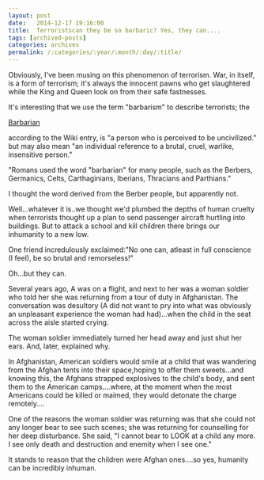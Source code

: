 ```yaml
---
layout: post
date:	2014-12-17 19:16:00
title:  Terroristscan they be so barbaric? Yes, they can....
tags: [archived-posts]
categories: archives
permalink: /:categories/:year/:month/:day/:title/
---
```

Obviously, I've been musing on this phenomenon of terrorism. War, in itself, is a form of terrorism; it's always the innocent pawns who get slaughtered while the King and Queen look on from their safe fastnesses.

It's interesting that we use the term "barbarism" to describe terrorists; the 

<a href="http://en.wikipedia.org/wiki/Barbarian">Barbarian </a>

 according to the Wiki entry, is "a person who is perceived to be uncivilized." but may also mean "an individual reference to a brutal, cruel, warlike, insensitive person."

 "Romans used the word "barbarian" for many people, such as the Berbers, Germanics, Celts, Carthaginians, Iberians, Thracians and Parthians."

I thought the word derived from the Berber people, but apparently not.

Well...whatever it is..we thought we'd plumbed the depths of human cruelty when terrorists thought up a plan to send passenger aircraft hurtling into buildings. But to attack a school and kill children there brings our inhumanity to a new low.

One friend incredulously exclaimed:"No one can, atleast in full conscience (I feel), be so brutal and remorseless!"

Oh...but they can.

Several years ago, A was on a flight, and next to her was a woman soldier who told her she was returning from a tour of duty in Afghanistan. The conversation was desultory (A did not want to pry into what was obviously an unpleasant experience the woman had had)...when the child in the seat across the aisle started crying.

The woman soldier immediately turned her head away and just shut her ears. And, later, explained why.

In Afghanistan, American soldiers would smile at a child that was wandering from the Afghan tents into their space,hoping to offer them sweets...and knowing this, the Afghans strapped explosives to the child's body, and sent them to the American camps....where, at the moment when the most Americans could be killed or maimed, they would detonate the charge remotely....

One of the reasons the woman soldier was returning was that she could not any longer bear to see such scenes; she was returning for counselling for her deep disturbance. She said, "I cannot bear to LOOK at a child any more. I see only death and destruction and enemity when I see one."

It stands to reason that the children were Afghan ones....so yes, humanity can be incredibly inhuman.

